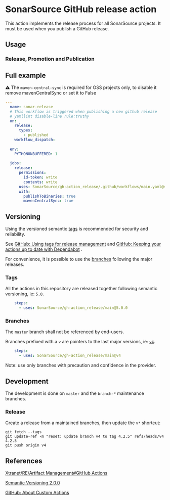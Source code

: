 # SonarSource GitHub release action

This action implements the release process for all SonarSource projects. It must be used when you publish a GitHub release.

## Usage

### Release, Promotion and Publication

## Full example 

:warning: The `maven-central-sync` is required for OSS projects only, to disable it remove mavenCentralSync or set it to False

```yaml
---
  name: sonar-release
  # This workflow is triggered when publishing a new github release
  # yamllint disable-line rule:truthy
  on:
    release:
      types:
        - published
    workflow_dispatch:
  
  env:
    PYTHONUNBUFFERED: 1
  
  jobs:
    release:
      permissions:
        id-token: write
        contents: write
      uses: SonarSource/gh-action_release/.github/workflows/main.yaml@v5
      with:
        publishToBinaries: true
        mavenCentralSync: true

```

## Versioning

Using the versioned semantic [tags](#Tags) is recommended for security and reliability.

See [GitHub: Using tags for release management](https://docs.github.com/en/actions/creating-actions/about-custom-actions#using-tags-for-release-management)
and [GitHub: Keeping your actions up to date with Dependabot](https://docs.github.com/en/code-security/supply-chain-security/keeping-your-dependencies-updated-automatically/keeping-your-actions-up-to-date-with-dependabot)
.

For convenience, it is possible to use the [branches](#Branches) following the major releases.

### Tags

All the actions in this repository are released together following semantic versioning,
ie: [`5.0`](https://github.com/SonarSource/gh-action_release/releases/tag/5.0).

```yaml
    steps:
      - uses: SonarSource/gh-action_release/main@5.0.0
```

### Branches

The `master` branch shall not be referenced by end-users.

Branches prefixed with a `v` are pointers to the last major versions, ie: [`v4`](https://github.com/SonarSource/gh-action_release/tree/v4).

```yaml
    steps:
      - uses: SonarSource/gh-action_release/main@v4
```

Note: use only branches with precaution and confidence in the provider.

## Development

The development is done on `master` and the `branch-*` maintenance branches.

### Release

Create a release from a maintained branches, then update the `v*` shortcut:

```shell
git fetch --tags
git update-ref -m "reset: update branch v4 to tag 4.2.5" refs/heads/v4 4.2.5
git push origin v4
```

## References

[Xtranet/RE/Artifact Management#GitHub Actions](https://xtranet-sonarsource.atlassian.net/wiki/spaces/RE/pages/872153170/Artifact+Management#GitHub-Actions)

[Semantic Versioning 2.0.0](https://semver.org/)

[GitHub: About Custom Actions](https://docs.github.com/en/actions/creating-actions/about-custom-actions)
